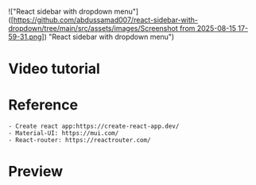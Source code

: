 !["React sidebar with dropdown menu"]([[https://github.com/abdussamad007/react-sidebar-with-dropdown/tree/main/src/assets/images/Screenshot from 2025-08-15 17-59-31.png]](https://github.com/abdussamad007/react-sidebar-with-dropdown/issues/1#issue-3325180518)) "React sidebar with dropdown menu")

# Video tutorial

    
# Reference

    - Create react app:https://create-react-app.dev/
    - Material-UI: https://mui.com/
    - React-router: https://reactrouter.com/

# Preview
